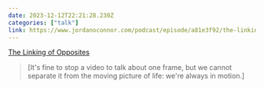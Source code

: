 ```yaml
---
date: 2023-12-12T22:21:28.230Z
categories: ["talk"]
link: https://www.jordanoconnor.com/podcast/episode/a81e3f92/the-linking-of-opposites
---
```

[The Linking of Opposites](https://www.jordanoconnor.com/podcast/episode/a81e3f92/the-linking-of-opposites)

> [It's fine to stop a video to talk about one frame, but we cannot separate it from the moving picture of life: we're always in motion.]
